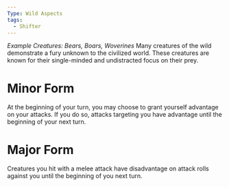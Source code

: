 ```yaml
---
Type: Wild Aspects
tags:
  - Shifter
---
```

*Example Creatures: Bears, Boars, Woverines*
Many creatures of the wild demonstrate a fury unknown to the civilized world. These creatures are known for their single-minded and undistracted focus on their prey.

# Minor Form
At the beginning of your turn, you may choose to grant yourself advantage on your attacks. If you do so, attacks targeting you have advantage until the beginning of your next turn.

# Major Form
Creatures you hit with a melee attack have disadvantage on attack rolls against you until the beginning of you next turn.